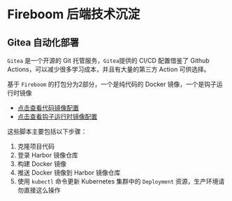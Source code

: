 # Fireboom 后端技术沉淀

## Gitea 自动化部署

`Gitea` 是一个开源的 Git 托管服务，`Gitea`提供的 CI/CD 配置借鉴了 Github Actions，可以减少很多学习成本，并且有大量的第三方 Action 可供选择。

基于 `Fireboom` 的打包分为2部分，一个是纯代码的 Docker 镜像，一个是钩子运行时镜像

- [点击查看代码镜像配置](./.gitea/workflows/build-fb-data.yaml)
- [点击查看钩子运行时镜像配置](./.gitea/workflows/build-fb-hook.yaml)

这些脚本主要包括以下步骤：

1. 克隆项目代码
2. 登录 Harbor 镜像仓库
3. 构建 Docker 镜像
4. 推送 Docker 镜像到 Harbor 镜像仓库
5. 使用 `kubectl` 命令更新 Kubernetes 集群中的 `Deployment` 资源，生产环境请勿直接这么操作